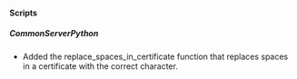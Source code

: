 
#### Scripts
##### CommonServerPython
- Added the replace_spaces_in_certificate function that replaces spaces in a certificate with the correct character.
